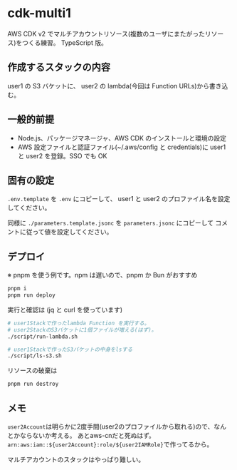 # cdk-multi1

AWS CDK v2 でマルチアカウントリソース(複数のユーザにまたがったリソース)をつくる練習。
TypeScript 版。

## 作成するスタックの内容

user1 の S3 バケットに、
user2 の lambda(今回は Function URLs)から書き込む。

## 一般的前提

- Node.js、パッケージマネージャ、AWS CDK のインストールと環境の設定
- AWS 設定ファイルと認証ファイル(~/.aws/config と credentials)に user1 と user2 を登録。SSO でも OK

## 固有の設定

`.env.template` を `.env` にコピーして、
user1 と user2 のプロファイル名を設定してください。

同様に
`./parameters.template.jsonc` を `parameters.jsonc` にコピーして
コメントに従って値を設定してください。

## デプロイ

※ pnpm を使う例です。npm は遅いので、pnpm か Bun がおすすめ

```sh
pnpm i
pnpm run deploy
```

実行と確認は (jq と curl を使っています)

```sh
# user1Stackで作ったlambda Function を実行する。
# user2StackのS3バケットに1個ファイルが増える(はず)。
./script/run-lambda.sh

# user1Stackで作ったS3バケットの中身をlsする
./script/ls-s3.sh
```

リソースの破棄は

```sh
pnpm run destroy
```

## メモ

`user2Account`は明らかに2度手間(user2のプロファイルから取れる)ので、なんとかならないか考える。
あとaws-cnだと死ぬはず。`arn:aws:iam::${user2Account}:role/${user2IAMRole}`で作ってるから。

マルチアカウントのスタックはやっぱり難しい。
